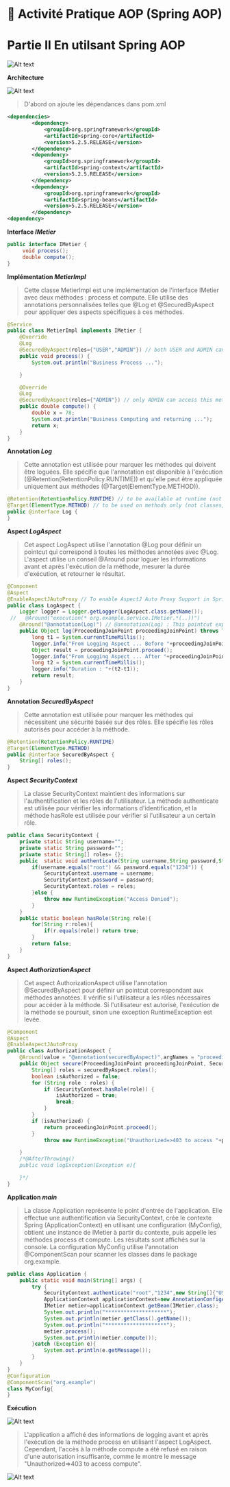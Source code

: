 #  🔗  Activité Pratique AOP (Spring AOP)

# Partie II En utilsant Spring AOP
![Alt text](image.png)


**Architecture**

![Alt text](image-1.png)

> D'abord on ajoute les dépendances dans pom.xml

```xml
<dependencies>
        <dependency>
            <groupId>org.springframework</groupId>
            <artifactId>spring-core</artifactId>
            <version>5.2.5.RELEASE</version>
        </dependency>
        <dependency>
            <groupId>org.springframework</groupId>
            <artifactId>spring-context</artifactId>
            <version>5.2.5.RELEASE</version>
        </dependency>
        <dependency>
            <groupId>org.springframework</groupId>
            <artifactId>spring-beans</artifactId>
            <version>5.2.5.RELEASE</version>
        </dependency>
<dependency>
```

**Interface _IMetier_**

```java
public interface IMetier {
     void process();
     double compute();
}
```

**Implémentation _MetierImpl_**
> Cette classe MetierImpl est une implémentation de l'interface IMetier avec deux méthodes : process et compute. Elle utilise des annotations personnalisées telles que @Log et @SecuredByAspect pour appliquer des aspects spécifiques à ces méthodes.

```java
@Service
public class MetierImpl implements IMetier {
    @Override
    @Log
    @SecuredByAspect(roles={"USER","ADMIN"}) // both USER and ADMIN can access this method
    public void process() {
        System.out.println("Business Process ...");

    }

    @Override
    @Log
    @SecuredByAspect(roles={"ADMIN"}) // only ADMIN can access this method
    public double compute() {
        double x = 78;
        System.out.println("Business Computing and returning ...");
        return x;
    }
}
```

**Annotation _Log_**
> Cette annotation est utilisée pour marquer les méthodes qui doivent être loguées. Elle spécifie que l'annotation est disponible à l'exécution (@Retention(RetentionPolicy.RUNTIME)) et qu'elle peut être appliquée uniquement aux méthodes (@Target(ElementType.METHOD)).

```java
@Retention(RetentionPolicy.RUNTIME) // to be available at runtime (not only in the source code)
@Target(ElementType.METHOD) // to be used on methods only (not classes, fields, constructor, etc.)
public @interface Log {
}
```

**Aspect _LogAspect_**
> Cet aspect LogAspect utilise l'annotation @Log pour définir un pointcut qui correspond à toutes les méthodes annotées avec @Log. L'aspect utilise un conseil @Around pour loguer les informations avant et après l'exécution de la méthode, mesurer la durée d'exécution, et retourner le résultat.

```java
@Component
@Aspect
@EnableAspectJAutoProxy // To enable AspectJ Auto Proxy Support in Spring Framework (Spring AOP) we need to add @EnableAspectJAutoProxy annotation to our configuration class.
public class LogAspect {
    Logger logger = Logger.getLogger(LogAspect.class.getName());
 //   @Around("execution(* org.example.service.IMetier.*(..))")
    @Around("@annotation(Log)") // @annotation(Log) : This pointcut expression will match all the methods that are annotated with @Log annotation.
    public Object log(ProceedingJoinPoint proceedingJoinPoint) throws Throwable {
        long t1 = System.currentTimeMillis();
        logger.info("From Logging Aspect ... Before "+proceedingJoinPoint.getSignature());
        Object result = proceedingJoinPoint.proceed();
        logger.info("From Logging Aspect ... After "+proceedingJoinPoint.getSignature());
        long t2 = System.currentTimeMillis();
        logger.info("Duration : "+(t2-t1));
        return result;
    }
}
```

**Annotation _SecuredByAspect_**
> Cette annotation est utilisée pour marquer les méthodes qui nécessitent une sécurité basée sur des rôles. Elle spécifie les rôles autorisés pour accéder à la méthode.

```java
@Retention(RetentionPolicy.RUNTIME)
@Target(ElementType.METHOD)
public @interface SecuredByAspect {
    String[] roles();
}
```

**Aspect _SecurityContext_**
> La classe SecurityContext maintient des informations sur l'authentification et les rôles de l'utilisateur. La méthode authenticate est utilisée pour vérifier les informations d'identification, et la méthode hasRole est utilisée pour vérifier si l'utilisateur a un certain rôle.

```java
public class SecurityContext {
    private static String username="";
    private static String password="";
    private static String[] roles= {};
    public  static void authenticate(String username,String password,String[] roles){
        if(username.equals("root") && password.equals("1234")) {
            SecurityContext.username = username;
            SecurityContext.password = password;
            SecurityContext.roles = roles;
        }else {
            throw new RuntimeException("Access Denied");
        }
    }
    public static boolean hasRole(String role){
        for(String r:roles){
            if(r.equals(role)) return true;
        }
        return false;
    }
}
```

**Aspect _AuthorizationAspect_**
> Cet aspect AuthorizationAspect utilise l'annotation @SecuredByAspect pour définir un pointcut correspondant aux méthodes annotées. Il vérifie si l'utilisateur a les rôles nécessaires pour accéder à la méthode. Si l'utilisateur est autorisé, l'exécution de la méthode se poursuit, sinon une exception RuntimeException est levée.

```java
@Component
@Aspect
@EnableAspectJAutoProxy
public class AuthorizationAspect {
    @Around(value = "@annotation(securedByAspect)",argNames = "proceedingJoinPoint,securedByAspect")
    public Object secure(ProceedingJoinPoint proceedingJoinPoint, SecuredByAspect securedByAspect) throws Throwable {
        String[] roles = securedByAspect.roles();
        boolean isAuthorized = false;
        for (String role : roles) {
            if (SecurityContext.hasRole(role)) {
                isAuthorized = true;
                break;
            }
        }
        if (isAuthorized) {
            return proceedingJoinPoint.proceed();
        }
            throw new RuntimeException("Unauthorized=>403 to access "+proceedingJoinPoint.getSignature().getName());

    }
    /*@AfterThrowing()
    public void logException(Exception e){

    }*/
}
```

**Application _main_**
> La classe Application représente le point d'entrée de l'application. Elle effectue une authentification via SecurityContext, crée le contexte Spring (ApplicationContext) en utilisant une configuration (MyConfig), obtient une instance de IMetier à partir du contexte, puis appelle les méthodes process et compute. Les résultats sont affichés sur la console. La configuration MyConfig utilise l'annotation @ComponentScan pour scanner les classes dans le package org.example.

```java
public class Application {
    public static void main(String[] args) {
        try {
            SecurityContext.authenticate("root","1234",new String[]{"USER","ADMIN"});
            ApplicationContext applicationContext=new AnnotationConfigApplicationContext(MyConfig.class);
            IMetier metier=applicationContext.getBean(IMetier.class);
            System.out.println("********************");
            System.out.println(metier.getClass().getName());
            System.out.println("********************");
            metier.process();
            System.out.println(metier.compute());
        }catch (Exception e){
            System.out.println(e.getMessage());
        }
    }
}
@Configuration
@ComponentScan("org.example")
class MyConfig{
}
```
**Exécution**

![Alt text](image-2.png)

> L'application a affiché des informations de logging avant et après l'exécution de la méthode process en utilisant l'aspect LogAspect. Cependant, l'accès à la méthode compute a été refusé en raison d'une autorisation insuffisante, comme le montre le message "Unauthorized=>403 to access compute".

![Alt text](image-3.png)